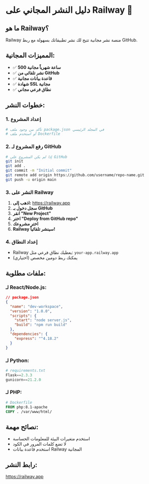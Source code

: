 # دليل النشر المجاني على Railway 🚂

## ما هو Railway؟
Railway منصة نشر مجانية تتيح لك نشر تطبيقاتك بسهولة مع ربط GitHub.

## المميزات المجانية:
- ✅ **500 ساعة شهرياً مجانية**
- ✅ **نشر تلقائي من GitHub**
- ✅ **قاعدة بيانات مجانية**
- ✅ **شهادة SSL مجانية**
- ✅ **نطاق فرعي مجاني**

## خطوات النشر:

### 1. إعداد المشروع
```bash
# تأكد من وجود ملف package.json في المجلد الرئيسي
# أو استخدم ملف Dockerfile
```

### 2. رفع المشروع لـ GitHub
```bash
# إذا لم يكن المشروع على GitHub
git init
git add .
git commit -m "Initial commit"
git remote add origin https://github.com/username/repo-name.git
git push -u origin main
```

### 3. النشر على Railway
1. **اذهب إلى:** https://railway.app
2. **سجل دخول بـ GitHub**
3. **انقر "New Project"**
4. **اختر "Deploy from GitHub repo"**
5. **اختر مشروعك**
6. **Railway سينشر تلقائياً!**

### 4. إعداد النطاق
- Railway يعطيك نطاق فرعي مثل: `your-app.railway.app`
- يمكنك ربط دومين مخصص (اختياري)

## ملفات مطلوبة:

### لـ React/Node.js:
```json
// package.json
{
  "name": "dev-workspace",
  "version": "1.0.0",
  "scripts": {
    "start": "node server.js",
    "build": "npm run build"
  },
  "dependencies": {
    "express": "^4.18.2"
  }
}
```

### لـ Python:
```python
# requirements.txt
Flask==2.3.3
gunicorn==21.2.0
```

### لـ PHP:
```dockerfile
# Dockerfile
FROM php:8.1-apache
COPY . /var/www/html/
```

## نصائح مهمة:
- استخدم متغيرات البيئة للمعلومات الحساسة
- لا تضع كلمات المرور في الكود
- استخدم قاعدة بيانات Railway المجانية

## رابط النشر:
https://railway.app 
